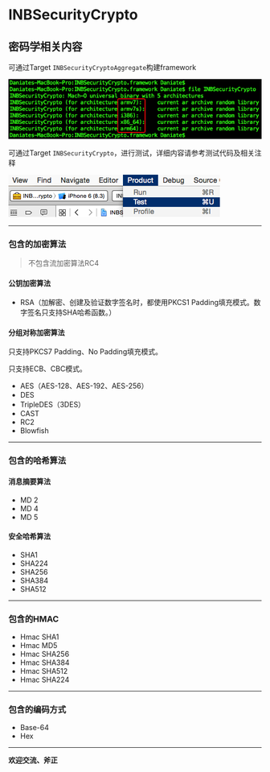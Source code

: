 # INBSecurityCrypto

## 密码学相关内容

可通过Target `INBSecurityCryptoAggregate`构建framework

![image](./INBSecurityCrypto_architectures.png)

可通过Target `INBSecurityCrypto`，进行测试，详细内容请参考测试代码及相关注释

![image](./INBSecurityCrypto_Test.png)

---

### 包含的加密算法

> 不包含流加密算法RC4

#### 公钥加密算法

* RSA（加解密、创建及验证数字签名时，都使用PKCS1 Padding填充模式。数字签名只支持SHA哈希函数。）

#### 分组对称加密算法

只支持PKCS7 Padding、No Padding填充模式。

只支持ECB、CBC模式。

* AES（AES-128、AES-192、AES-256）
* DES
* TripleDES（3DES）
* CAST
* RC2
* Blowfish

---

### 包含的哈希算法

#### 消息摘要算法

* MD 2
* MD 4
* MD 5

#### 安全哈希算法

* SHA1
* SHA224
* SHA256
* SHA384
* SHA512

---

### 包含的HMAC

* Hmac SHA1
* Hmac MD5
* Hmac SHA256
* Hmac SHA384
* Hmac SHA512
* Hmac SHA224

---

### 包含的编码方式

* Base-64
* Hex

---

**欢迎交流、斧正**